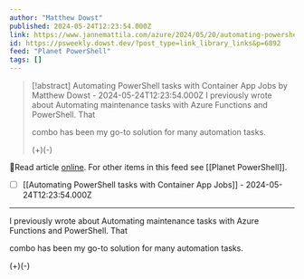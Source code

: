 ```yaml
---
author: "Matthew Dowst"
published: 2024-05-24T12:23:54.000Z
link: https://www.jannemattila.com/azure/2024/05/20/automating-powershell-tasks-with-container-apps.html
id: https://psweekly.dowst.dev/?post_type=link_library_links&p=6892
feed: "Planet PowerShell"
tags: []
---
```

> [!abstract] Automating PowerShell tasks with Container App Jobs by Matthew Dowst - 2024-05-24T12:23:54.000Z
> I previously wrote about Automating maintenance tasks with Azure Functions and PowerShell. That
> 
> combo has been my go-to solution for many automation tasks.
> 
> (+)(-)

🔗Read article [online](https://www.jannemattila.com/azure/2024/05/20/automating-powershell-tasks-with-container-apps.html). For other items in this feed see [[Planet PowerShell]].

- [ ] [[Automating PowerShell tasks with Container App Jobs]] - 2024-05-24T12:23:54.000Z
- - -
I previously wrote about Automating maintenance tasks with Azure Functions and PowerShell. That

combo has been my go-to solution for many automation tasks.

(+)(-)
